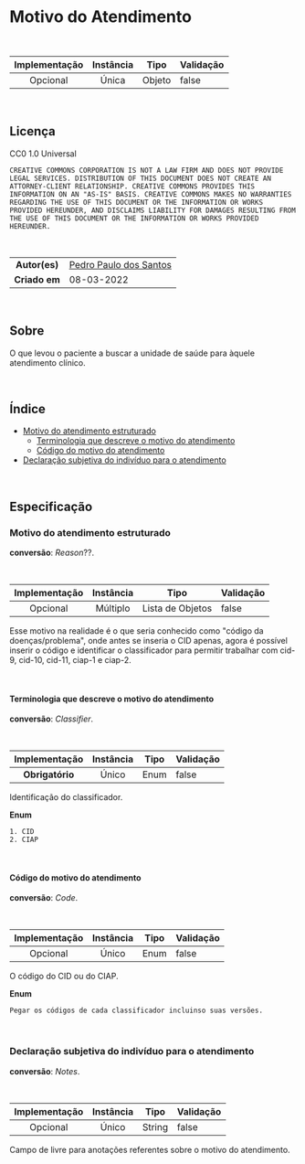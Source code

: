 # Motivo do Atendimento

<br>

|  Implementação   |  Instância  |           Tipo         | Validação |
|:----------------:|:-----------:|:----------------------:|:----------|
|     Opcional     | Única       |          Objeto        |   false   |

<br>

## Licença

CC0 1.0 Universal

    CREATIVE COMMONS CORPORATION IS NOT A LAW FIRM AND DOES NOT PROVIDE
    LEGAL SERVICES. DISTRIBUTION OF THIS DOCUMENT DOES NOT CREATE AN
    ATTORNEY-CLIENT RELATIONSHIP. CREATIVE COMMONS PROVIDES THIS
    INFORMATION ON AN "AS-IS" BASIS. CREATIVE COMMONS MAKES NO WARRANTIES
    REGARDING THE USE OF THIS DOCUMENT OR THE INFORMATION OR WORKS
    PROVIDED HEREUNDER, AND DISCLAIMS LIABILITY FOR DAMAGES RESULTING FROM
    THE USE OF THIS DOCUMENT OR THE INFORMATION OR WORKS PROVIDED
    HEREUNDER.

<br>

|||
|:-------------:|:------------|
|  **Autor(es)**  | [Pedro Paulo dos Santos](https://github.com/dr2pedro)
| **Criado em** | 08-03-2022 |

<br>


## Sobre
O que levou o paciente a buscar a unidade de saúde para àquele atendimento clínico.

<br>

## Índice

- [Motivo do atendimento estruturado](motive.md#motivo-do-atendimento-estruturado)
    - [Terminologia que descreve o motivo do atendimento](motive.md#terminologia-que-descreve-o-motivo-do-atendimento)
    - [Código do motivo do atendimento](motive.md#código-do-motivo-do-atendimento)
- [Declaração subjetiva do indivíduo para o atendimento](motive.md#declaração-subjetiva-do-indivíduo-para-o-atendimento)

<br>

## Especificação

### Motivo do atendimento estruturado
**conversão**: _Reason_??.

<br>

|  Implementação   |  Instância  |           Tipo         | Validação |
|:----------------:|:-----------:|:----------------------:|:----------|
|      Opcional    | Múltiplo    |    Lista de Objetos    |   false   |

Esse motivo na realidade é o que seria conhecido como "código da doenças/problema", onde antes se inseria o CID apenas, agora é possível inserir o código e identificar o classificador para permitir trabalhar com cid-9, cid-10, cid-11, ciap-1 e ciap-2.

<br>

#### Terminologia que descreve o motivo do atendimento
**conversão**: _Classifier_.

<br>

|  Implementação   |  Instância  |           Tipo         | Validação |
|:----------------:|:-----------:|:----------------------:|:----------|
| **Obrigatório**  | Único       |           Enum         |   false   |

Identificação do classificador.

**Enum**
```
1. CID
2. CIAP
```

<br>

#### Código do motivo do atendimento
**conversão**: _Code_.

<br>

|  Implementação   |  Instância  |           Tipo         | Validação |
|:----------------:|:-----------:|:----------------------:|:----------|
|     Opcional     | Único       |           Enum         |   false   |

O código do CID ou do CIAP.

**Enum**
```
Pegar os códigos de cada classificador incluinso suas versões.
```

<br>

### Declaração subjetiva do indivíduo para o atendimento
**conversão**: _Notes_.

<br>

|  Implementação   |  Instância  |           Tipo         | Validação |
|:----------------:|:-----------:|:----------------------:|:----------|
|      Opcional    | Único       |         String         |   false   |

Campo de livre para anotações referentes sobre o motivo do atendimento.

<br>

